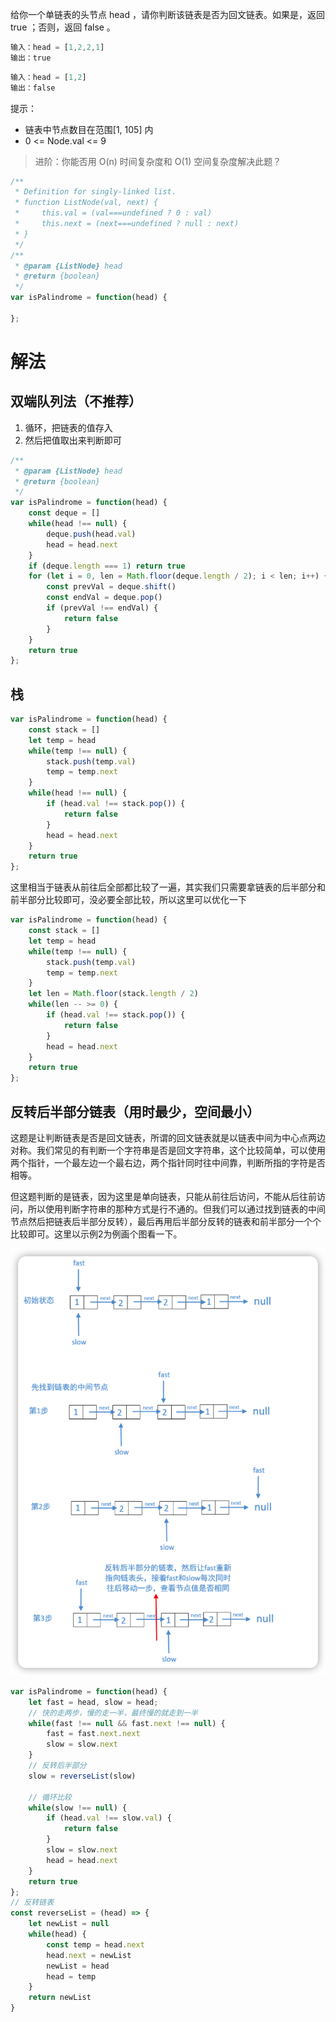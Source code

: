 给你一个单链表的头节点 head ，请你判断该链表是否为回文链表。如果是，返回 true ；否则，返回 false 。

```js
输入：head = [1,2,2,1]
输出：true
```

```js
输入：head = [1,2]
输出：false
```

提示：
- 链表中节点数目在范围[1, 105] 内
- 0 <= Node.val <= 9

> 进阶：你能否用 O(n) 时间复杂度和 O(1) 空间复杂度解决此题？

```js
/**
 * Definition for singly-linked list.
 * function ListNode(val, next) {
 *     this.val = (val===undefined ? 0 : val)
 *     this.next = (next===undefined ? null : next)
 * }
 */
/**
 * @param {ListNode} head
 * @return {boolean}
 */
var isPalindrome = function(head) {
    
};
```

# 解法

## 双端队列法（不推荐）

1. 循环，把链表的值存入
2. 然后把值取出来判断即可

```js
/**
 * @param {ListNode} head
 * @return {boolean}
 */
var isPalindrome = function(head) {
    const deque = []
    while(head !== null) {
        deque.push(head.val)
        head = head.next
    }
    if (deque.length === 1) return true
    for (let i = 0, len = Math.floor(deque.length / 2); i < len; i++) {
        const prevVal = deque.shift()
        const endVal = deque.pop()
        if (prevVal !== endVal) {
            return false
        }
    }
    return true
};
```

## 栈

```js
var isPalindrome = function(head) {
    const stack = []
    let temp = head
    while(temp !== null) {
        stack.push(temp.val)
        temp = temp.next
    }
    while(head !== null) {
        if (head.val !== stack.pop()) {
            return false
        }
        head = head.next
    }
    return true
};
```

这里相当于链表从前往后全部都比较了一遍，其实我们只需要拿链表的后半部分和前半部分比较即可，没必要全部比较，所以这里可以优化一下

```js
var isPalindrome = function(head) {
    const stack = []
    let temp = head
    while(temp !== null) {
        stack.push(temp.val)
        temp = temp.next
    }
    let len = Math.floor(stack.length / 2)
    while(len -- >= 0) {
        if (head.val !== stack.pop()) {
            return false
        }
        head = head.next
    }
    return true
};
```


## 反转后半部分链表（用时最少，空间最小）

这题是让判断链表是否是回文链表，所谓的回文链表就是以链表中间为中心点两边对称。我们常见的有判断一个字符串是否是回文字符串，这个比较简单，可以使用两个指针，一个最左边一个最右边，两个指针同时往中间靠，判断所指的字符是否相等。

但这题判断的是链表，因为这里是单向链表，只能从前往后访问，不能从后往前访问，所以使用判断字符串的那种方式是行不通的。但我们可以通过找到链表的中间节点然后把链表后半部分反转），最后再用后半部分反转的链表和前半部分一个个比较即可。这里以示例2为例画个图看一下。

![](assets/iShot2022-03-28%2017.53.30.png)


```js
var isPalindrome = function(head) {
    let fast = head, slow = head;
    // 快的走两步，慢的走一半，最终慢的就走到一半
    while(fast !== null && fast.next !== null) {
        fast = fast.next.next
        slow = slow.next
    }
    // 反转后半部分
    slow = reverseList(slow)

    // 循环比较
    while(slow !== null) {
        if (head.val !== slow.val) {
            return false
        }
        slow = slow.next
        head = head.next
    }
    return true
};
// 反转链表
const reverseList = (head) => {
    let newList = null
    while(head) {
        const temp = head.next
        head.next = newList
        newList = head
        head = temp
    }
    return newList
}

```
